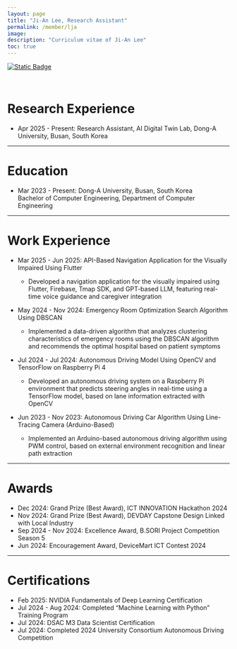 ```yaml
---
layout: page
title: "Ji-An Lee, Research Assistant"
permalink: /member/lja
image: 
description: "Curriculum vitae of Ji-An Lee"
toc: true
---
```


[![Static Badge](https://img.shields.io/badge/CV-2AFFDA?logo=readdotcv&color=White)](../members/UnderGrad/Lee-Ji-An.pdf)

<br>

# Research Experience
 
* Apr 2025 - Present: Research Assistant, AI Digital Twin Lab, Dong-A University, Busan, South Korea

***

# Education

* Mar 2023 - Present: Dong-A University, Busan, South Korea <br> Bachelor of Computer Engineering, Department of Computer Engineering

***

# Work Experience

* Mar 2025 - Jun 2025: API-Based Navigation Application for the Visually Impaired Using Flutter
    * Developed a navigation application for the visually impaired using Flutter, Firebase, Tmap SDK, and GPT-based LLM, featuring real-time voice guidance and caregiver integration

* May 2024 - Nov 2024: Emergency Room Optimization Search Algorithm Using DBSCAN
    * Implemented a data-driven algorithm that analyzes clustering characteristics of emergency rooms using the DBSCAN algorithm and recommends the optimal hospital based on patient symptoms

* Jul 2024 - Jul 2024: Autonomous Driving Model Using OpenCV and TensorFlow on Raspberry Pi 4
    * Developed an autonomous driving system on a Raspberry Pi environment that predicts steering angles in real-time using a TensorFlow model, based on lane information extracted with OpenCV

* Jun 2023 - Nov 2023: Autonomous Driving Car Algorithm Using Line-Tracing Camera (Arduino-Based)
    * Implemented an Arduino-based autonomous driving algorithm using PWM control, based on external environment recognition and linear path extraction

***

# Awards

* Dec 2024: Grand Prize (Best Award), ICT INNOVATION Hackathon 2024
* Nov 2024: Grand Prize (Best Award), DEVDAY Capstone Design Linked with Local Industry
* Sep 2024 - Nov 2024: Excellence Award, B.SORI Project Competition Season 5
* Jun 2024: Encouragement Award, DeviceMart ICT Contest 2024

***

# Certifications

* Feb 2025: NVIDIA Fundamentals of Deep Learning Certification
* Jul 2024 - Aug 2024: Completed “Machine Learning with Python” Training Program
* Jul 2024: DSAC M3 Data Scientist Certification
* Jul 2024: Completed 2024 University Consortium Autonomous Driving Competition